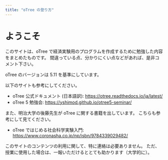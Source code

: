 ```yaml
---
title: "oTree の登り方"
---
```


# ようこそ

このサイトは、oTree で経済実験用のプログラムを作成するために勉強した内容をまとめたものです。
間違っている点、分かりにくい点などがあれば、是非コメント下さい。

oTree のバージョンは 5.11 を基準にしています。

以下のサイトも参考にしてください。

- oTree 公式ドキュメント (日本語訳): https://otree.readthedocs.io/ja/latest/
- oTree 5 勉強会: https://yshimod.github.io/otree5-seminar/

また、明治大学の後藤先生が oTree に関する書籍を出しています。
こちらも参考にして見てください。

- oTree ではじめる社会科学実験入門: https://www.coronasha.co.jp/np/isbn/9784339029482/

このサイトのコンテンツの利用に関して、特に連絡は必要ありません。
ただ、授業に使用した場合は、一報いただけるととても助かります（大学的に）。